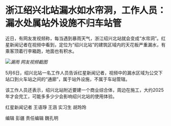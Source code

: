 # 浙江绍兴北站漏水如水帘洞，工作人员：漏水处属站外设施不归车站管

近日，有网友发视频称，每当遇到暴雨天气，浙江绍兴北站就会变成“水帘洞”。红星新闻记者在视频中看到，定位为“绍兴北站”的建筑区域内的天花板严重漏水，有乘客顶着行李箱跑，地面也有积水。

![](https://inews.gtimg.com/om_bt/O6Jswxj-GVNZjR0vsgB-Lj_gCSP7PXns-qk2gR9w01tUwAA/1000)_漏雨 网友视频截图_

5月6日，绍兴北站一名工作人员告诉红星新闻记者，视频中的漏水区域为公交下站口到火车站之间的“通廊”，属于站外设施，不属于车站管辖。

该工作人员还表示，绍兴北站附近要建一个商业综合体，周边在施工，大约2025年才会完工，可能多多少少会影响绍兴北站的使用体验。

红星新闻记者 王语琤 王涵 实习生 胡玲玲

编辑 彭疆 责任编辑 魏孔明

